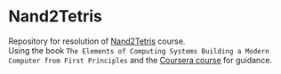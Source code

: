 # Nand2Tetris
Repository for resolution of [Nand2Tetris](https://www.nand2tetris.org/) course.  
Using the book ``The Elements of Computing Systems Building a Modern Computer from First Principles`` and the 
[Coursera course](https://www.coursera.org/learn/build-a-computer) for guidance.
